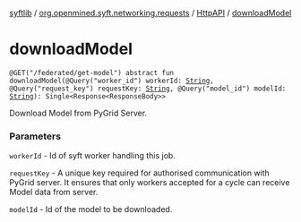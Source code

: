 [syftlib](../../index.md) / [org.openmined.syft.networking.requests](../index.md) / [HttpAPI](index.md) / [downloadModel](./download-model.md)

# downloadModel

`@GET("/federated/get-model") abstract fun downloadModel(@Query("worker_id") workerId: `[`String`](https://kotlinlang.org/api/latest/jvm/stdlib/kotlin/-string/index.html)`, @Query("request_key") requestKey: `[`String`](https://kotlinlang.org/api/latest/jvm/stdlib/kotlin/-string/index.html)`, @Query("model_id") modelId: `[`String`](https://kotlinlang.org/api/latest/jvm/stdlib/kotlin/-string/index.html)`): Single<Response<ResponseBody>>`

Download Model from PyGrid Server.

### Parameters

`workerId` - Id of syft worker handling this job.

`requestKey` - A unique key required for authorised communication with PyGrid server.
It ensures that only workers accepted for a cycle can receive Model data from server.

`modelId` - Id of the model to be downloaded.